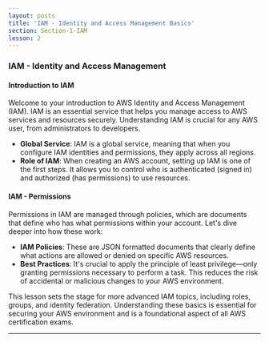 ```yaml
---
layout: posts
title: 'IAM - Identity and Access Management Basics'
section: Section-1-IAM
lesson: 2
---
```


### IAM - Identity and Access Management

#### Introduction to IAM

Welcome to your introduction to AWS Identity and Access Management (IAM). IAM is an essential service that helps you manage access to AWS services and resources securely. Understanding IAM is crucial for any AWS user, from administrators to developers.

- **Global Service**: IAM is a global service, meaning that when you configure IAM identities and permissions, they apply across all regions.
- **Role of IAM**: When creating an AWS account, setting up IAM is one of the first steps. It allows you to control who is authenticated (signed in) and authorized (has permissions) to use resources.

<!-- pagebreak -->

#### IAM - Permissions

Permissions in IAM are managed through policies, which are documents that define who has what permissions within your account. Let's dive deeper into how these work:

- **IAM Policies**: These are JSON formatted documents that clearly define what actions are allowed or denied on specific AWS resources.
- **Best Practices**: It's crucial to apply the principle of least privilege—only granting permissions necessary to perform a task. This reduces the risk of accidental or malicious changes to your AWS environment.

This lesson sets the stage for more advanced IAM topics, including roles, groups, and identity federation. Understanding these basics is essential for securing your AWS environment and is a foundational aspect of all AWS certification exams.

---

